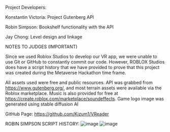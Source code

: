 Project Developers:

Konstantin Victoria: Project Gutenberg API

Robin Simpson: Bookshelf functionality with the API

Jay Chong: Level design and linkage

NOTES TO JUDGES (IMPORTANT)

Since we used Roblox Studios to develop our VR app, we were unable to use Git or GitHub to constantly commit our code. However, ROBLOX Studios does have a script history that we have provided to prove that this project was created during the Metaverse Hackathon time frame.

All assets used were free and public resources. API was grabbed from https://www.gutenberg.org/, and most terrain assets were available via the Roblox marketplace. Music is also provided for free at https://create.roblox.com/marketplace/soundeffects. Game logo image was generated using stable diffusion AI

GitHub Page: https://github.com/Kizum1/VReader​

ROBIN SIMPSON SCRIPT HISTORY:
![image](https://user-images.githubusercontent.com/112515656/224263679-e707d812-6527-4418-9d34-03796502f78c.png)
![image](https://user-images.githubusercontent.com/112515656/224263711-55b5ba9e-2056-4fdc-9e35-f7f83e513b19.png)
